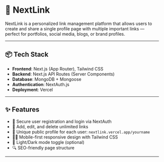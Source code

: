 # 🔗 NextLink

NextLink is a personalized link management platform that allows users to create and share a single profile page with multiple important links — perfect for portfolios, social media, blogs, or brand profiles.

---


## 📦 Tech Stack

- **Frontend**: Next.js (App Router), Tailwind CSS
- **Backend**: Next.js API Routes (Server Components)
- **Database**: MongoDB + Mongoose
- **Authentication**: NextAuth.js
- **Deployment**: Vercel

---

## ✨ Features

- 🔐 Secure user registration and login via NextAuth
- 🔗 Add, edit, and delete unlimited links
- 👤 Unique public profile for each user: `nextlink.vercel.app/yourname`
- 🧑‍💻 Mobile-first responsive design with Tailwind CSS
- 🌙 Light/Dark mode toggle (optional)
- 🔍 SEO-friendly page structure

---

